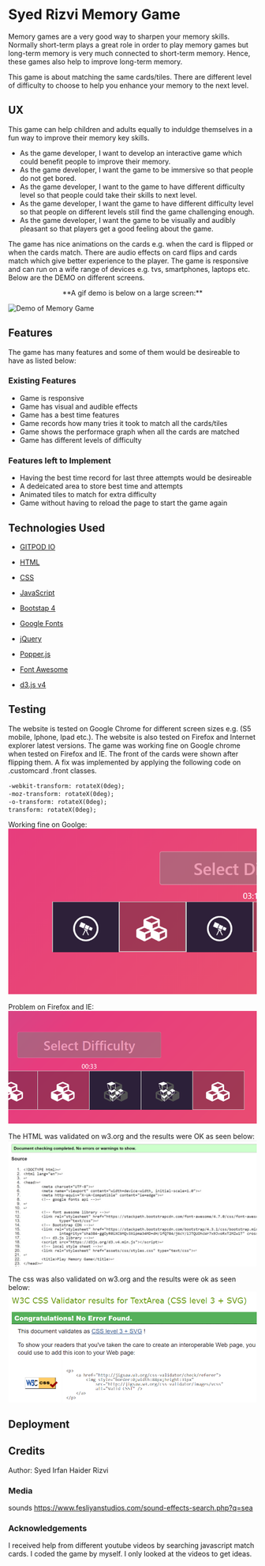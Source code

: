 # Syed Rizvi Memory Game
Memory games are a very good way to sharpen your memory skills. Normally short-term plays a great role in order to play memory games but long-term memory is very much connected to short-term memory. Hence, these games also help to improve long-term memory.

This game is about matching the same cards/tiles. There are different level of difficulty to choose to help you enhance your memory to the next level.

## UX
This game can help children and adults equally to induldge themselves in a fun way to improve their memory key skills. 
* As the game developer, I want to develop an interactive game which could benefit people to improve their memory.
* As the game developer, I want the game to be immersive so that people do not get bored. 
* As the game developer, I want to the game to have different difficulty level so that people could take their skills to next level.
* As the game developer, I want the game to have different difficulty level so that people on different levels still find the game challenging enough.
* As the game developer, I want the game to be visually and audibly pleasant so that players get a good feeling about the game.

The game has nice animations on the cards e.g. when the card is flipped or when the cards match. There are audio effects on card flips and cards match which give better experience to the player.
The game is responsive and can run on a wife range of devices e.g. tvs, smartphones, laptops etc. Below are the DEMO on different screens.

<div align="center"> **A gif demo is below on a large screen:** </div>

![Demo of Memory Game](/assets/images/large-screen-web.gif)
## Features
The game has many features and some of them would be desireable to have as listed below:

### Existing Features
* Game is responsive
* Game has visual and audible effects
* Game has a best time features
* Game records how many tries it took to match all the cards/tiles
* Game shows the performace graph when all the cards are matched
* Game has different levels of difficulty

### Features left to Implement
* Having the best time record for last three attempts would be desireable
* A dedeicated area to store best time and attempts 
* Animated tiles to match for extra difficulty
* Game without having to reload the page to start the game again

## Technologies Used
* [GITPOD IO](https://gitpod.io)

* [HTML](https://www.wikipedia.com/HTML)

* [CSS](https://en.wikipedia.org/wiki/Cascading_Style_Sheets)

* [JavaScript](https://www.javascript.com/)

* [Bootstap 4](https://getbootstrap.com)

* [Google Fonts](https://fonts.google.com)

* [jQuery](https://jquery.com)

* [Popper.js](https://cdnjs.com)

* [Font Awesome](https://fontawesome.com)

* [d3.js v4](https://d3js.org)

## Testing
The website is tested on Google Chrome for different screen sizes e.g. (S5 mobile, Iphone, Ipad etc.). The website is also tested on Firefox and Internet explorer latest versions.
The game was working fine on Google chrome when tested on Firefox and IE. The front of the cards were shown after flipping them. A fix was implemented by applying the following code on .customcard .front classes.
```
-webkit-transform: rotateX(0deg);
-moz-transform: rotateX(0deg);
-o-transform: rotateX(0deg);
transform: rotateX(0deg);
```

Working fine on Goolge:
![Working fine on Google](/assets/images/works-google.png)

Problem on Firefox and IE:
![Working fine on Google](/assets/images/probelm.png)

The HTML was validated on w3.org and the results were OK as seen below:
![HTML Validated](/assets/images/html.jpg)

The css was also validated on w3.org and the results were ok as seen below:
![CSS Validated](/assets/images/cssvalidated.png)

## Deployment

## Credits
Author: Syed Irfan Haider Rizvi
### Media
sounds
https://www.fesliyanstudios.com/sound-effects-search.php?q=sea

### Acknowledgements
I received help from different youtube videos by searching javascript match cards.
I coded the game by myself. I only looked at the videos to get ideas.